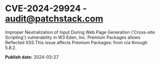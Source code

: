 # CVE-2024-29924 - audit@patchstack.com

Improper Neutralization of Input During Web Page Generation ('Cross-site Scripting') vulnerability in W3 Eden, Inc. Premium Packages allows Reflected XSS.This issue affects Premium Packages: from n/a through 5.8.2.



**Publish date:** 2024-03-27
